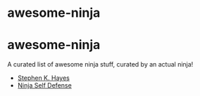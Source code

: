 # awesome-ninja

awesome-ninja
===============

A curated list of awesome ninja stuff, curated by an actual ninja!

* [Stephen K. Hayes](http://stephenkhayes.com)
* [Ninja Self Defense](http://ninjaselfdefense.com)
